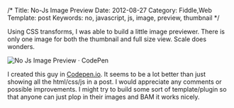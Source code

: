 /*
Title: No-Js Image Preview
Date: 2012-08-27
Category: Fiddle,Web
Template: post
Keywords: no, javascript, js, image, preview, thumbnail
*/

Using CSS transforms, I was able to build a little image previewer. There is only one image for both the thumbnail and full size view. Scale does wonders.

<div class="center">
  <img src="http://ohdoylerules.com/content/images/No-Js-Image-Preview-CodePen.png" alt="No Js Image Preview · CodePen" >
</div>

I created this guy in [Codepen.io](http://codepen.io/james2doyle/pen/fChbD "Codepen.io"). It seems to be a lot better than just showing all the html/css/js in a post. I would appreciate any comments or possible improvements. I might try to build some sort of template/plugin so that anyone can just plop in their images and BAM it works nicely.

